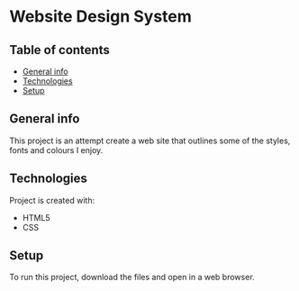 # Website Design System
## Table of contents
* [General info](#general-info)
* [Technologies](#technologies)
* [Setup](#setup)

## General info
This project is an attempt create a web site that outlines some of the styles, fonts and colours I enjoy.
	
## Technologies
Project is created with:
* HTML5
* CSS
	
## Setup
To run this project, download the files and open in a web browser.
